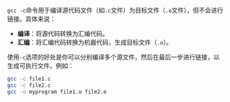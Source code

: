 `gcc -c`命令用于编译源代码文件（如`.c`文件）为目标文件（`.o`文件），但不会进行链接。具体来说：

- **编译**：将源代码转换为汇编代码。
- **汇编**：将汇编代码转换为机器代码，生成目标文件（`.o`）。

使用`-c`选项的好处是你可以分别编译多个源文件，然后在最后一步进行链接，以生成可执行文件。例如：

```bash
gcc -c file1.c
gcc -c file2.c
gcc -o myprogram file1.o file2.o
```

